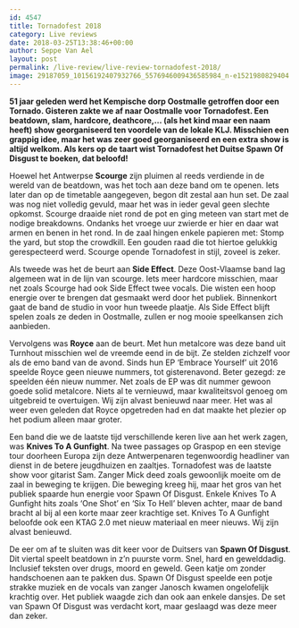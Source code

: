 ```yaml
---
id: 4547
title: Tornadofest 2018
category: Live reviews
date: 2018-03-25T13:38:46+00:00
author: Seppe Van Ael
layout: post
permalink: /live-review/live-review-tornadofest-2018/
image: 29187059_10156192407932766_5576946009436585984_n-e1521980829404.jpg
---
```

**51 jaar geleden werd het Kempische dorp Oostmalle getroffen door een Tornado. Gisteren zakte we af naar Oostmalle voor Tornadofest. Een beatdown, slam, hardcore, deathcore,… (als het kind maar een naam heeft) show georganiseerd ten voordele van de lokale KLJ. Misschien een grappig idee, maar het was zeer goed georganiseerd en een extra show is altijd welkom. Als kers op de taart wist Tornadofest het Duitse Spawn Of Disgust te boeken, dat beloofd!** 

Hoewel het Antwerpse **Scourge** zijn pluimen al reeds verdiende in de wereld van de beatdown, was het toch aan deze band om te openen. Iets later dan op de timetable aangegeven, begon dit zestal aan hun set. De zaal was nog niet volledig gevuld, maar het was in ieder geval geen slechte opkomst. Scourge draaide niet rond de pot en ging meteen van start met de nodige breakdowns. Ondanks het vroege uur zwierde er hier en daar wat armen en benen in het rond. In de zaal hingen enkele papieren met: Stomp the yard, but stop the crowdkill. Een gouden raad die tot hiertoe gelukkig gerespecteerd werd. Scourge opende Tornadofest in stijl, zoveel is zeker.

Als tweede was het de beurt aan **Side Effect**. Deze Oost-Vlaamse band lag algemeen wat in de lijn van scourge. Iets meer hardcore misschien, maar net zoals Scourge had ook Side Effect twee vocals. Die wisten een hoop energie over te brengen dat gesmaakt werd door het publiek. Binnenkort gaat de band de studio in voor hun tweede plaatje. Als Side Effect blijft spelen zoals ze deden in Oostmalle, zullen er nog mooie speelkansen zich aanbieden.

Vervolgens was **Royce** aan de beurt. Met hun metalcore was deze band uit Turnhout misschien wel de vreemde eend in de bijt. Ze stelden zichzelf voor als de emo band van de avond. Sinds hun EP ‘Embrace Yourself’ uit 2016 speelde Royce geen nieuwe nummers, tot gisterenavond. Beter gezegd: ze speelden één nieuw nummer. Net zoals de EP was dit nummer gewoon goede solid metalcore. Niets al te vernieuwd, maar kwaliteitsvol genoeg om uitgebreid te overtuigen. Wij zijn alvast benieuwd naar meer. Het was al weer even geleden dat Royce opgetreden had en dat maakte het plezier op het podium alleen maar groter.

Een band die we de laatste tijd verschillende keren live aan het werk zagen, was **Knives To A Gunfight**. Na twee passages op Graspop en een stevige tour doorheen Europa zijn deze Antwerpenaren tegenwoordig headliner van dienst in de betere jeugdhuizen en zaaltjes. Tornadofest was de laatste show voor gitarist Sam. Zanger Mick deed zoals gewoonlijk moeite om de zaal in beweging te krijgen. Die beweging kreeg hij, maar het gros van het publiek spaarde hun energie voor Spawn Of Disgust. Enkele Knives To A Gunfight hits zoals ‘One Shot’ en ‘Six To Hell’ bleven achter, maar de band bracht al bij al een korte maar zeer krachtige set. Knives To A Gunfight beloofde ook een KTAG 2.0 met nieuw materiaal en meer nieuws. Wij zijn alvast benieuwd.

De eer om af te sluiten was dit keer voor de Duitsers van **Spawn Of Disgust**. Dit viertal speelt beatdown in z’n puurste vorm. Snel, hard en gewelddadig. Inclusief teksten over drugs, moord en geweld. Geen katje om zonder handschoenen aan te pakken dus. Spawn Of Disgust speelde een potje strakke muziek en de vocals van zanger Janosch kwamen ongelofelijk krachtig over. Het publiek waagde zich dan ook aan enkele dansjes. De set van Spawn Of Disgust was verdacht kort, maar geslaagd was deze meer dan zeker.